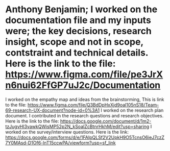 # Anthony Benjamin; I worked on the documentation file and my inputs were; the key decisions, research insight, scope and not in scope, contstraint and technical details. Here is the link to the file: https://www.figma.com/file/pe3JrXn6nui62FfGP7uJ2c/Documentation
I worked on the empathy map and ideas from the brainstorming, This is link to the file: https://www.figma.com/file/Q3BdDpHxXjd9oal105nS18/Team-69-research-UX-document?node-id=0%3A1
I worked on the research plan document. I contributed in the research questions and research objectives. Here is the link to the file: https://docs.google.com/document/d/1m2-tzJugvHI3vawkQWisMP52p2N_kSoaIZcBtnrHkhM/edit?usp=sharing
I worked on the survey/interview questions. Here is the link: https://docs.google.com/forms/d/e/1FAIpQLSf2V2UpkH9O5TcnsO6ieJ7czZ7Y0MAsd-D1Of6-lnT15ccwPA/viewform?usp=sf_link

